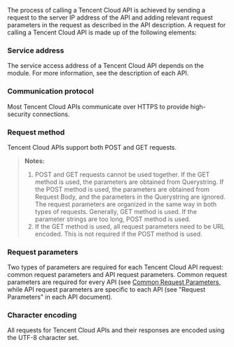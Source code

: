 The process of calling a Tencent Cloud API is achieved by sending a request to the server IP address of the API and adding relevant request parameters in the request as described in the API description. A request for calling a Tencent Cloud API is made up of the following elements:

### Service address

The service access address of a Tencent Cloud API depends on the module. For more information, see the description of each API.

### Communication protocol

Most Tencent Cloud APIs communicate over HTTPS to provide high-security connections.

### Request method

Tencent Cloud APIs support both POST and GET requests. 

> **Notes:**
> 1. POST and GET requests cannot be used together. If the GET method is used, the parameters are obtained from Querystring. If the POST method is used, the parameters are obtained from Request Body, and the parameters in the Querystring are ignored. 
> The request parameters are organized in the same way in both types of requests. Generally, GET method is used. If the parameter strings are too long, POST method is used.
> 2. If the GET method is used, all request parameters need to be URL encoded. This is not required if the POST method is used.

### Request parameters

Two types of parameters are required for each Tencent Cloud API request: common request parameters and API request parameters. Common request parameters are required for every API (see [Common Request Parameters](https://cloud.tencent.com/document/api/213/11650), while API request parameters are specific to each API (see "Request Parameters" in each API document).

### Character encoding

All requests for Tencent Cloud APIs and their responses are encoded using the UTF-8 character set.
